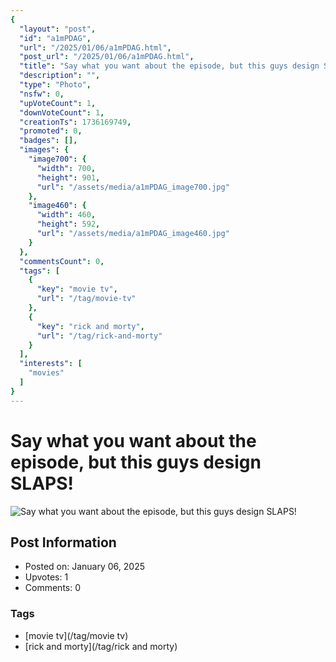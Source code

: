 ```yaml
---
{
  "layout": "post",
  "id": "a1mPDAG",
  "url": "/2025/01/06/a1mPDAG.html",
  "post_url": "/2025/01/06/a1mPDAG.html",
  "title": "Say what you want about the episode, but this guys design SLAPS!",
  "description": "",
  "type": "Photo",
  "nsfw": 0,
  "upVoteCount": 1,
  "downVoteCount": 1,
  "creationTs": 1736169749,
  "promoted": 0,
  "badges": [],
  "images": {
    "image700": {
      "width": 700,
      "height": 901,
      "url": "/assets/media/a1mPDAG_image700.jpg"
    },
    "image460": {
      "width": 460,
      "height": 592,
      "url": "/assets/media/a1mPDAG_image460.jpg"
    }
  },
  "commentsCount": 0,
  "tags": [
    {
      "key": "movie tv",
      "url": "/tag/movie-tv"
    },
    {
      "key": "rick and morty",
      "url": "/tag/rick-and-morty"
    }
  ],
  "interests": [
    "movies"
  ]
}
---
```


# Say what you want about the episode, but this guys design SLAPS!

![Say what you want about the episode, but this guys design SLAPS!](/assets/media/a1mPDAG_image700.jpg)

## Post Information

- Posted on: January 06, 2025
- Upvotes: 1
- Comments: 0

### Tags

- [movie tv](/tag/movie tv)
- [rick and morty](/tag/rick and morty)
